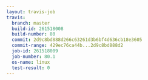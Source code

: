 ```yaml
---
layout: travis-job
travis:
  branch: master
  build-id: 261518008
  build-number: 80
  commit: 2d9c8bd888d266c63261d3b6bf4d636cb18e3605
  commit-range: 429ec76ca44b...2d9c8bd888d2
  job-id: 261518009
  job-number: 80.1
  os-name: linux
  test-result: 0
---
```

